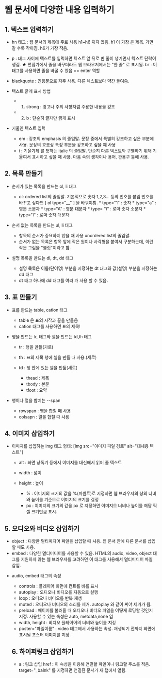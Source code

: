 
# 웹 문서에 다양한 내용 입력하기

## 1. 텍스트 입력하기

- hn 태그 : 웹 문서의 제목에 주로 사용
          h1~h6 까지 있음. h1 이 가장 큰 제목. 가면 갈 수록 작아짐.  h6가 가장 작음.

- p : 태그 사이에 텍스트를 입력하면 텍스트 앞 뒤로 빈 줄이 생기면서 텍스트 단락이 생김. ★ 편집기에서 줄을 바꾸더라도 웹 브라우저에서는 "한 줄" 로 표시됨.
  br : 이 태그를 사용하면 줄을 바꿀 수 있음  == enter 역할

- blackquote : 인용문으로 자주 사용. 다른 텍스트보다 약간 들여씀.

- 텍스트 굵게 표시 방법 
    + 1. strong : 경고나 주의 사항처럼 주용한 내용을 강조
    + 2. b : 단순히 글자만 굵게 표시

- 기울인 텍스트 입력
  + em : 강조의 emphasis 의 줄임말. 문장 중에서 특별히 강조하고 싶은 부분에 사용. 문장의 흐름상 특정 부분을 강조하고 싶을 떄 사용
  + i : 기울기체 를 뜻하는 italic 의 줄임말. 단순히 다른 텍스트와 구별하기 위해 기울여서 표시하고 싶을 때 사용. 마음 속의 생각이나 용어, 관용구 등에 사용.

## 2. 목록 만들기

- 순서가 있는 목록을 만드는 ol, li 태그 
  + ol: ordered list의 줄임말. 기본적으로 숫자 1,2,3... 등의 번호를 붙임
        번호를 바꾸고 싶다면 [ ol type="__" ] 을 바꿔야함. 
        * type="1" : 숫자
        * type="a" : 영문 소문자 
        * type="A" : 영문 대문자
        * type= "i" : 로마 숫자 소문자 
        * type="I" : 로마 숫자 대문자

- 순서 없는 목록을 만드는 ul, li 태그
  + 항목의 순서가 중요하지 않을 때 사용 unordered list의 줄임말.
  + 순서가 없는 목록은 항목 앞에 작은 원이나 사각형을 붙여서 구분하는데, 이런 작은 그림을 "불릿"이라고 함.

- 설명 목록을 만드는 dl, dt, dd 태그
  + 설명 목록은 이름(단어명) 부분을 지정하는 dt 태그와 값(설명) 부분을 지정하는 dd 태그
   * dt 태그 하나에 dd 태그를 여러 개 사용 할 수 있음.
  
## 3. 표 만들기

- 표를 만드는  table, cation 태그
  + table 은 표의 시작과 끝을 만들음
  + cation 태그를 사용하면 표의 제목!

- 행을 만드는 tr, 태그와 셀을 만드는 td,th 태그
  + tr : 행을 만듦(가로)
  + th : 표의 제목 행에 셀을 만들 때 사용.(세로)
  + td : 행 안에 있는 셀을 만듦(세로)
   
    * thead : 제목
    * tbody : 본문
    * tfoot : 요약

- 행이나 열을 함치는 --span
  + rowspan : 행을 합칠 때 사용
  + colsapn : 열을 합칠 때 사용
  

## 4. 이미지 삽입하기
- 이미지를 삽입하는 img 태그
  형태: [img src="이미지 파일 경로" alt="대체용 텍스트"]
  + alt : 화면 낭독기 등에서 이미지를 대신해서 읽어 줄 텍스트

  + width : 넓이
  + height : 높이
    * % : 이미지의 크기의 값을 %(퍼센트)로 지정하면 웹 브라우저의 창의 너비와 높이를 기준으로 이미지의 크기를 결정
    * px : 이미지의 크기의 값을 px 로 지정하면 이미지으 너비나 높이를 해당 픽셀 크기만큼 표시.

## 5. 오디오와 비디오 삽입하기
- object : 다양한 멀티미디어 파일을 삽입할 때 사용. 웹 문서 안에 다른 문서를 삽입할 때도 사용.
- embed : 다양한 멀티미디어를 사용할 수 있음. HTML의 audio, video, object 태그를 지원하지 않는 웹 브라우저를 고려하면 이 태그를 사용해서 멀티미디어 파일 삽입.

+ audio, embed 태그의 속성
  * controls : 플레이어 화면에 컨트롤 바를 표시
  * autoplay : 오디오나 비디오를 자동으로 실행
  * loop : 오디오나 비디오를 반복 재생
  * muted : 오디오나 비디오의 소리를 제거. autoplay 와 같이 써야 제거가 됨.
  * preload : 페이지를 불러올 때 오디오나 비디오 파일을 어떻게 로딩할 것인지 지정.
              사용할 수 있는 속성은  auto, metdata,none 임
  * width, height : 비디오 플레이어의 너비와 높이를 지정
  * poster="파일이름" : video 태그에서 사용하는 속성. 재생되기 전까지 화면에 표시될 포스터 이미지를 지정.

  ## 6. 하이퍼링크 삽입하기
  - a : 링크 삽입
    href : 이 속성을 이용해 연결할 파일이나 링크할 주소를 적음.
    target="_balnk" 를 지정하면 연결된 문서가 새 탭에서 열림.